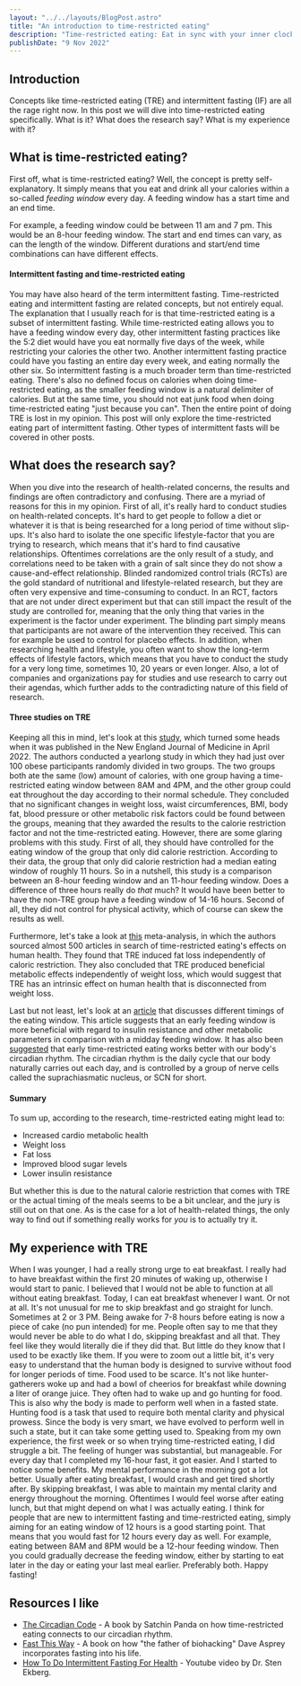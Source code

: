 ```yaml
---
layout: "../../layouts/BlogPost.astro"
title: "An introduction to time-restricted eating"
description: "Time-restricted eating: Eat in sync with your inner clock"
publishDate: "9 Nov 2022"
---
```


## Introduction

Concepts like time-restricted eating (TRE) and intermittent fasting (IF) are all the rage right now. In this post we will dive into time-restricted eating specifically. What is it? What does the research say? What is my experience with it?

## What is time-restricted eating?

First off, what is time-restricted eating? Well, the concept is pretty self-explanatory. It simply means that you eat and drink all your calories within a so-called _feeding window_ every day. A feeding window has a start time and an end time.

For example, a feeding window could be between 11 am and 7 pm. This would be an 8-hour feeding window. The start and end times can vary, as can the length of the window. Different durations and start/end time combinations can have different effects.

#### Intermittent fasting and time-restricted eating

You may have also heard of the term intermittent fasting. Time-restricted eating and intermittent fasting are related concepts, but not entirely equal. The explanation that I usually reach for is that time-restricted eating is a subset of intermittent fasting. While time-restricted eating allows you to have a feeding window every day, other intermittent fasting practices like the 5:2 diet would have you eat normally five days of the week, while restricting your calories the other two. Another intermittent fasting practice could have you fasting an entire day every week, and eating normally the other six. So intermittent fasting is a much broader term than time-restricted eating. There's also no defined focus on calories when doing time-restricted eating, as the smaller feeding window is a natural delimiter of calories. But at the same time, you should not eat junk food when doing time-restricted eating "just because you can". Then the entire point of doing TRE is lost in my opinion. This post will only explore the time-restricted eating part of intermittent fasting. Other types of intermittent fasts will be covered in other posts.

## What does the research say?

When you dive into the research of health-related concerns, the results and findings are often contradictory and confusing. There are a myriad of reasons for this in my opinion. First of all, it's really hard to conduct studies on health-related concepts. It's hard to get people to follow a diet or whatever it is that is being researched for a long period of time without slip-ups. It's also hard to isolate the one specific lifestyle-factor that you are trying to research, which means that it's hard to find causative relationships. Oftentimes correlations are the only result of a study, and correlations need to be taken with a grain of salt since they do not show a cause-and-effect relationship. Blinded randomized control trials (RCTs) are the gold standard of nutritional and lifestyle-related research, but they are often very expensive and time-consuming to conduct. In an RCT, factors that are not under direct experiment but that can still impact the result of the study are controlled for, meaning that the only thing that varies in the experiment is the factor under experiment. The blinding part simply means that participants are not aware of the intervention they received. This can for example be used to control for placebo effects. In addition, when researching health and lifestyle, you often want to show the long-term effects of lifestyle factors, which means that you have to conduct the study for a very long time, sometimes 10, 20 years or even longer. Also, a lot of companies and organizations pay for studies and use research to carry out their agendas, which further adds to the contradicting nature of this field of research.

#### Three studies on TRE

Keeping all this in mind, let's look at this [study](https://pubmed.ncbi.nlm.nih.gov/35443107/), which turned some heads when it was published in the New England Journal of Medicine in April 2022. The authors conducted a yearlong study in which they had just over 100 obese participants randomly divided in two groups. The two groups both ate the same (low) amount of calories, with one group having a time-restricted eating window between 8AM and 4PM, and the other group could eat throughout the day according to their normal schedule. They concluded that no significant changes in weight loss, waist circumferences, BMI, body fat, blood pressure or other metabolic risk factors could be found between the groups, meaning that they awarded the results to the calorie restriction factor and not the time-restricted eating. However, there are some glaring problems with this study. First of all, they should have controlled for the eating window of the group that only did calorie restriction. According to their data, the group that only did calorie restriction had a median eating window of roughly 11 hours. So in a nutshell, this study is a comparison between an 8-hour feeding window and an 11-hour feeding window. Does a difference of three hours really do _that_ much? It would have been better to have the non-TRE group have a feeding window of 14-16 hours. Second of all, they did not control for physical activity, which of course can skew the results as well.

Furthermore, let's take a look at [this](https://pubmed.ncbi.nlm.nih.gov/33302500/) meta-analysis, in which the authors sourced almost 500 articles in search of time-restricted eating's effects on human health. They found that TRE induced fat loss independently of caloric restriction. They also concluded that TRE produced beneficial metabolic effects independently of weight loss, which would suggest that TRE has an intrinsic effect on human health that is disconnected from weight loss.

Last but not least, let's look at an [article](https://www.nature.com/articles/s41467-022-28662-5) that discusses different timings of the eating window. This article suggests that an early feeding window is more beneficial with regard to insulin resistance and other metabolic parameters in comparison with a midday feeding window. It has also been [suggested](https://www.sleepfoundation.org/nutrition/circadian-rhythm-fasting) that early time-restricted eating works better with our body's circadian rhythm. The circadian rhythm is the daily cycle that our body naturally carries out each day, and is controlled by a group of nerve cells called the suprachiasmatic nucleus, or SCN for short.

#### Summary

To sum up, according to the research, time-restricted eating might lead to:

- Increased cardio metabolic health
- Weight loss
- Fat loss
- Improved blood sugar levels
- Lower insulin resistance

But whether this is due to the natural calorie restriction that comes with TRE or the actual timing of the meals seems to be a bit unclear, and the jury is still out on that one. As is the case for a lot of health-related things, the only way to find out if something really works for _you_ is to actually try it.

## My experience with TRE

When I was younger, I had a really strong urge to eat breakfast. I really had to have breakfast within the first 20 minutes of waking up, otherwise I would start to panic. I believed that I would not be able to function at all without eating breakfast. Today, I can eat breakfast whenever I want. Or not at all. It's not unusual for me to skip breakfast and go straight for lunch. Sometimes at 2 or 3 PM. Being awake for 7-8 hours before eating is now a piece of cake (no pun intended) for me. People often say to me that they would never be able to do what I do, skipping breakfast and all that. They feel like they would literally die if they did that. But little do they know that I used to be exactly like them. If you were to zoom out a little bit, it's very easy to understand that the human body is designed to survive without food for longer periods of time. Food used to be scarce. It's not like hunter-gatherers woke up and had a bowl of cheerios for breakfast while downing a liter of orange juice. They often had to wake up and go hunting for food. This is also why the body is made to perform well when in a fasted state. Hunting food is a task that used to require both mental clarity and physical prowess. Since the body is very smart, we have evolved to perform well in such a state, but it can take some getting used to. Speaking from my own experience, the first week or so when trying time-restricted eating, I did struggle a bit. The feeling of hunger was substantial, but manageable. For every day that I completed my 16-hour fast, it got easier. And I started to notice some benefits. My mental performance in the morning got a lot better. Usually after eating breakfast, I would crash and get tired shortly after. By skipping breakfast, I was able to maintain my mental clarity and energy throughout the morning. Oftentimes I would feel worse after eating lunch, but that might depend on what I was actually eating. I think for people that are new to intermittent fasting and time-restricted eating, simply aiming for an eating window of 12 hours is a good starting point. That means that you would fast for 12 hours every day as well. For example, eating between 8AM and 8PM would be a 12-hour feeding window. Then you could gradually decrease the feeding window, either by starting to eat later in the day or eating your last meal earlier. Preferably both. Happy fasting!

## Resources I like

- [The Circadian Code](https://www.amazon.com/Circadian-Code-Supercharge-Transform-Midnight/dp/163565243X) - A book by Satchin Panda on how time-restricted eating connects to our circadian rhythm.
- [Fast This Way](https://www.amazon.com/s?k=Fast+This+Way&i=stripbooks-intl-ship&crid=2CBHKSQ37GIBU&sprefix=fast+this+way%2Cstripbooks-intl-ship%2C160&ref=nb_sb_noss_1) - A book on how "the father of biohacking" Dave Asprey incorporates fasting into his life.
- [How To Do Intermittent Fasting For Health](https://www.youtube.com/watch?v=fZhkFOCeZMQ) - Youtube video by Dr. Sten Ekberg.
